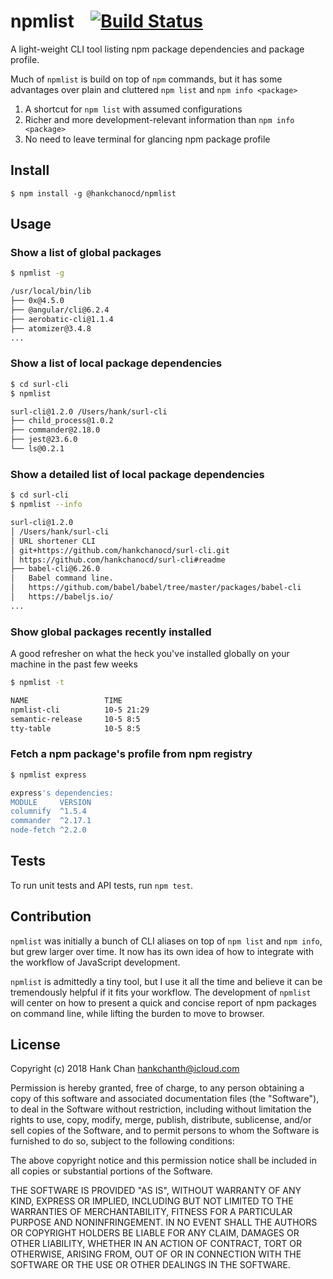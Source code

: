 # npmlist  &nbsp;&nbsp;  [![Build Status](https://travis-ci.org/hankchanocd/npmlist.svg?branch=master)](https://travis-ci.org/hankchanocd/npmlist)
A light-weight CLI tool listing npm package dependencies and package profile.

Much of ```npmlist``` is build on top of ```npm``` commands, but it has some advantages over plain and cluttered ```npm list``` and ```npm info <package>```
1. A shortcut for ```npm list``` with assumed configurations
2. Richer and more development-relevant information than ```npm info <package>```
3. No need to leave terminal for glancing npm package profile

## Install

```
$ npm install -g @hankchanocd/npmlist
```

## Usage

### Show a list of global packages
```bash
$ npmlist -g

/usr/local/bin/lib
├── 0x@4.5.0
├── @angular/cli@6.2.4
├── aerobatic-cli@1.1.4
├── atomizer@3.4.8
...
```

### Show a list of local package dependencies
```bash
$ cd surl-cli
$ npmlist

surl-cli@1.2.0 /Users/hank/surl-cli
├── child_process@1.0.2
├── commander@2.18.0
├── jest@23.6.0
└── ls@0.2.1
```

### Show a detailed list of local package dependencies
```bash
$ cd surl-cli
$ npmlist --info

surl-cli@1.2.0
│ /Users/hank/surl-cli
│ URL shortener CLI
│ git+https://github.com/hankchanocd/surl-cli.git
│ https://github.com/hankchanocd/surl-cli#readme
├── babel-cli@6.26.0
│   Babel command line.
│   https://github.com/babel/babel/tree/master/packages/babel-cli
│   https://babeljs.io/
...
```

### Show global packages recently installed
A good refresher on what the heck you've installed globally on your machine in the past few weeks
```bash
$ npmlist -t

NAME                 TIME
npmlist-cli          10-5 21:29
semantic-release     10-5 8:5
tty-table            10-5 8:5
```

### Fetch a npm package's profile from npm registry
```bash
$ npmlist express

express's dependencies:
MODULE     VERSION
columnify  ^1.5.4
commander  ^2.17.1
node-fetch ^2.2.0
```

## Tests
To run unit tests and API tests, run ```npm test```.

## Contribution
```npmlist``` was initially a bunch of CLI aliases on top of ```npm list``` and ```npm info```, but grew larger over time. It now has its own idea of how to integrate with the workflow of JavaScript development.

 ```npmlist``` is admittedly a tiny tool, but I use it all the time and believe it can be tremendously helpful if it fits your workflow. The development of ```npmlist``` will center on how to present a quick and concise report of npm packages on command line, while lifting the burden to move to browser.

## License

Copyright (c) 2018 Hank Chan <hankchanth@icloud.com>

Permission is hereby granted, free of charge, to any person obtaining a
copy of this software and associated documentation files (the
"Software"), to deal in the Software without restriction, including
without limitation the rights to use, copy, modify, merge, publish,
distribute, sublicense, and/or sell copies of the Software, and to
permit persons to whom the Software is furnished to do so, subject to
the following conditions:

The above copyright notice and this permission notice shall be included
in all copies or substantial portions of the Software.

THE SOFTWARE IS PROVIDED "AS IS", WITHOUT WARRANTY OF ANY KIND, EXPRESS
OR IMPLIED, INCLUDING BUT NOT LIMITED TO THE WARRANTIES OF
MERCHANTABILITY, FITNESS FOR A PARTICULAR PURPOSE AND NONINFRINGEMENT.
IN NO EVENT SHALL THE AUTHORS OR COPYRIGHT HOLDERS BE LIABLE FOR ANY
CLAIM, DAMAGES OR OTHER LIABILITY, WHETHER IN AN ACTION OF CONTRACT,
TORT OR OTHERWISE, ARISING FROM, OUT OF OR IN CONNECTION WITH THE
SOFTWARE OR THE USE OR OTHER DEALINGS IN THE SOFTWARE.
